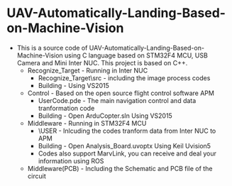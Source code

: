 # UAV-Automatically-Landing-Based-on-Machine-Vision
* This is a source code of UAV-Automatically-Landing-Based-on-Machine-Vision using C language based on STM32F4 MCU, USB Camera and Mini Inter NUC. This project is based on C++.
     * Recognize_Target - Running in Inter NUC
          * Recognize_Target\src - including the image process codes
          * Building - Using VS2015
     * Control - Based on the open source flight control software APM
          * UserCode.pde - The main navigation control and data tranformation code
          * Building - Open ArduCopter.sln Using VS2015
     * Middleware - Running in STM32F4 MCU
          * \USER - Inlcuding the codes tranform data from Inter NUC to APM 
          * Building - Open Analysis_Board.uvoptx Using Keil Uvision5
          * Codes also support MarvLink, you can receive and deal your information using ROS
     * Middleware(PCB) - Including the Schematic and PCB file of the circuit
